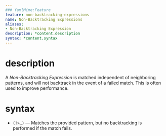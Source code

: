 ```yaml
---
### YamlMime:Feature
feature: non-backtracking-expressions
name: Non-Backtracking Expressions
aliases:
- Non-Backtracking Expression
description: *content.description
syntax: *content.syntax
---
```

# description
A <dfn>Non-Backtracking Expression</dfn> is matched independent of neighboring patterns, and will not backtrack in the event of a failed match. This is often used to improve performance.

# syntax
- `(?>…)` &mdash; Matches the provided pattern, but no backtracking is performed if the match fails.